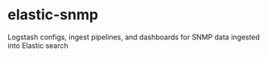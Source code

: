 # elastic-snmp

Logstash configs, ingest pipelines, and dashboards for SNMP data ingested into Elastic search
